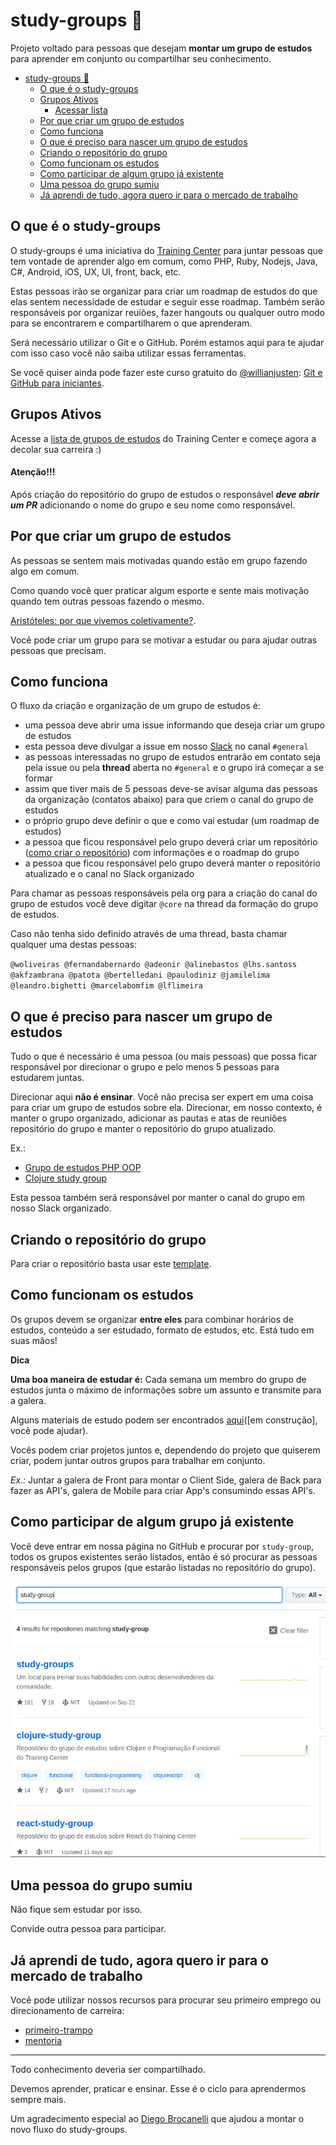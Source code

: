 # study-groups 📖

Projeto voltado para pessoas que desejam **montar um grupo de estudos** para aprender em conjunto ou compartilhar seu conhecimento.

<!-- TOC depthFrom:1 depthTo:6 withLinks:1 updateOnSave:0 orderedList:0 -->

- [study-groups 📖](#study-groups-)
	- [O que é o study-groups](#o-que-o-é-study-groups)
	- [Grupos Ativos](#grupos-ativos)
	    - [Acessar lista](/grupos/GRUPOS.md)
	- [Por que criar um grupo de estudos](#por-que-criar-um-grupo-de-estudos)
	- [Como funciona](#como-funciona)
	- [O que é preciso para nascer um grupo de estudos](#o-que-é-preciso-para-nascer-um-grupo-de-estudos)
	- [Criando o repositório do grupo](#criando-o-repositório-do-grupo)
	- [Como funcionam os estudos](#como-funcionam-os-estudos)
	- [Como participar de algum grupo já existente](#como-participar-de-algum-grupo-já-existente)
	- [Uma pessoa do grupo sumiu](#uma-pessoa-do-grupo-sumiu)
	- [Já aprendi de tudo, agora quero ir para o mercado de trabalho](#já-aprendi-de-tudo-agora-quero-ir-para-o-mercado-de-trabalho)

<!-- /TOC -->

## O que é o study-groups

O study-groups é uma iniciativa do [Training Center](https://training-center.github.io/) para juntar pessoas que tem vontade de aprender algo em comum, como PHP, Ruby, Nodejs, Java, C#, Android, iOS, UX, UI, front, back, etc.

Estas pessoas irão se organizar para criar um roadmap de estudos do que elas sentem necessidade de estudar e seguir esse roadmap. Também serão responsáveis por organizar reuiões, fazer hangouts ou qualquer outro modo para se encontrarem e compartilharem o que aprenderam.

Será necessário utilizar o Git e o GitHub. Porém estamos aqui para te ajudar com isso caso você não saiba utilizar essas ferramentas.

Se você quiser ainda pode fazer este curso gratuito do [@willianjusten](https://github.com/willianjusten): [Git e GitHub para iniciantes](https://www.udemy.com/git-e-github-para-iniciantes/).

## Grupos Ativos

Acesse  a [lista de grupos de estudos](/grupos/GRUPOS.md) do Training Center e começe agora a decolar sua carreira :)

#### Atenção!!!
Após criação do repositório do grupo de estudos o responsável ***deve abrir um PR*** adicionando o nome do grupo e seu nome como responsável.

## Por que criar um grupo de estudos

As pessoas se sentem mais motivadas quando estão em grupo fazendo algo em comum.

Como quando você quer praticar algum esporte e sente mais motivação quando tem outras pessoas fazendo o mesmo.

[Aristóteles: por que vivemos coletivamente?](http://www.tribunapr.com.br/noticias/aristoteles-por-que-vivemos-coletivamente/).

Você pode criar um grupo para se motivar a estudar ou para ajudar outras pessoas que precisam.

## Como funciona

O fluxo da criação e organização de um grupo de estudos é:

- uma pessoa deve abrir uma issue informando que deseja criar um grupo de estudos
- esta pessoa deve divulgar a issue em nosso [Slack](https://github.com/training-center/slack) no canal `#general`
- as pessoas interessadas no grupo de estudos entrarão em contato seja pela issue ou pela **thread** aberta no `#general` e o grupo irá começar a se formar
- assim que tiver mais de 5 pessoas deve-se avisar alguma das pessoas da organização (contatos abaixo) para que criem o canal do grupo de estudos
- o próprio grupo deve definir o que e como vai estudar (um roadmap de estudos)
- a pessoa que ficou responsável pelo grupo deverá criar um repositório ([como criar o repositório](https://github.com/training-center/study-groups#criando-o-repositório-do-grupo)) com informações e o roadmap do grupo
- a pessoa que ficou responsável pelo grupo deverá manter o repositório atualizado e o canal no Slack organizado

Para chamar as pessoas responsáveis pela org para a criação do canal do grupo de estudos você deve digitar `@core` na thread da formação do grupo de estudos.

Caso não tenha sido definido através de uma thread, basta chamar qualquer uma destas pessoas:

`@woliveiras @fernandabernardo @adeonir @alinebastos @lhs.santoss @akfzambrana @patota @bertelledani @paulodiniz @jamilelima @leandro.bighetti @marcelabomfim @lflimeira`

## O que é preciso para nascer um grupo de estudos

Tudo o que é necessário é uma pessoa (ou mais pessoas) que possa ficar responsável por direcionar o grupo e pelo menos 5 pessoas para estudarem juntas.

Direcionar aqui **não é ensinar**. Você não precisa ser expert em uma coisa para criar um grupo de estudos sobre ela. Direcionar, em nosso contexto, é manter o grupo organizado, adicionar as pautas e atas de reuniões repositório do grupo e manter o repositório do grupo atualizado.

Ex.:

- [Grupo de estudos PHP OOP](https://github.com/training-center/Grupo-de-Estudos-PHP-POO)
- [Clojure study group](https://github.com/training-center/clojure-study-group)

Esta pessoa também será responsável por manter o canal do grupo em nosso Slack organizado.

## Criando o repositório do grupo

Para criar o repositório basta usar este [template](https://github.com/training-center/template-study-group).

## Como funcionam os estudos

Os grupos devem se organizar **entre eles** para combinar horários de estudos, conteúdo a ser estudado, formato de estudos, etc. Está tudo em suas mãos!

**Dica**

**Uma boa maneira de estudar é:** Cada semana um membro do grupo de estudos junta o máximo de informações sobre um assunto e transmite para a galera.

Alguns materiais de estudo podem ser encontrados [aqui](github/material-de-apoio.md)([em construção], você pode ajudar).

Vocês podem criar projetos juntos e, dependendo do projeto que quiserem criar, podem juntar outros grupos para trabalhar em conjunto.

*Ex.:* Juntar a galera de Front para montar o Client Side, galera de Back para fazer as API's, galera de Mobile para criar App's consumindo essas API's.

## Como participar de algum grupo já existente

Você deve entrar em nossa página no GitHub e procurar por `study-group`, todos os grupos existentes serão listados, então é só procurar as pessoas responsáveis pelos grupos (que estarão listadas no repositório do grupo).

<p align="center">
  <img src="assets/pesquisa-pelos-grupos-de-estudos.png" alt="Imagem de uma busca por grupos de estudos no GitHub">
</p>

## Uma pessoa do grupo sumiu

Não fique sem estudar por isso.

Convide outra pessoa para participar.

## Já aprendi de tudo, agora quero ir para o mercado de trabalho

Você pode utilizar nossos recursos para procurar seu primeiro emprego ou direcionamento de carreira:

- [primeiro-trampo](https://github.com/training-center/primeiro-trampo)
- [mentoria](https://github.com/training-center/mentoria)

---

Todo conhecimento deveria ser compartilhado.

Devemos aprender, praticar e ensinar. Esse é o ciclo para aprendermos sempre mais.

Um agradecimento especial ao [Diego Brocanelli](https://github.com/Diego-Brocanelli) que ajudou a montar o novo fluxo do study-groups.